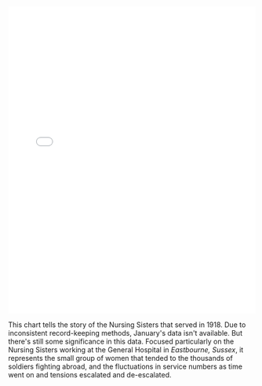 <iframe title="Working Nursing Sisters" aria-label="Line Chart" id="datawrapper-chart-ugP5p" src="//datawrapper.dwcdn.net/ugP5p/3/" scrolling="no" frameborder="0" style="width: 0; min-width: 100% !important; border: none;" height="625"></iframe><script type="text/javascript">!function(){"use strict";window.addEventListener("message",function(a){if(void 0!==a.data["datawrapper-height"])for(var e in a.data["datawrapper-height"]){var t=document.getElementById("datawrapper-chart-"+e)||document.querySelector("iframe[src*='"+e+"']");t&&(t.style.height=a.data["datawrapper-height"][e]+"px")}})}();</script>

This chart tells the story of the Nursing Sisters that served in 1918. Due to inconsistent record-keeping methods, January's data isn't available. But there's still some significance in this data. Focused particularly on the Nursing Sisters working at the General Hospital in *Eastbourne, Sussex*, it represents the small group of women that tended to the thousands of soldiers fighting abroad, and the fluctuations in service numbers as time went on and tensions escalated and de-escalated. 
